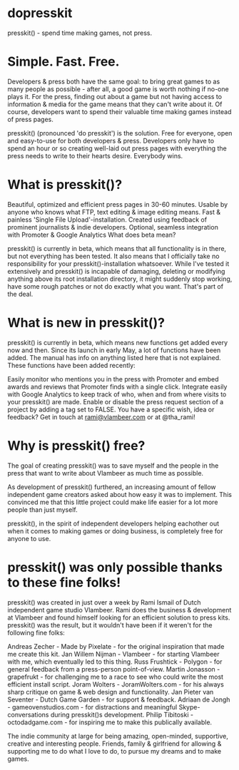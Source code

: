 dopresskit
==========

presskit() - spend time making games, not press.


Simple. Fast. Free.
==========
Developers & press both have the same goal: to bring great games to as many people as possible - after all, a good game is worth nothing if no-one plays it. For the press, finding out about a game but not having access to information & media for the game means that they can't write about it. Of course, developers want to spend their valuable time making games instead of press pages.

presskit() (pronounced 'do presskit') is the solution. Free for everyone, open and easy-to-use for both developers & press. Developers only have to spend an hour or so creating well-laid out press pages with everything the press needs to write to their hearts desire. Everybody wins.


What is presskit()?
==========
Beautiful, optimized and efficient press pages in 30-60 minutes.
Usable by anyone who knows what FTP, text editing & image editing means.
Fast & painless 'Single File Upload'-installation.
Created using feedback of prominent journalists & indie developers.
Optional, seamless integration with Promoter & Google Analytics
What does beta mean?

presskit() is currently in beta, which means that all functionality is in there, but not everything has been tested. It also means that I officially take no responsibility for your presskit()-installation whatsoever. While I've tested it extensively and presskit() is incapable of damaging, deleting or modifying anything above its root installation directory, it might suddenly stop working, have some rough patches or not do exactly what you want. That's part of the deal.


What is new in presskit()?
==========
presskit() is currently in beta, which means new functions get added every now and then. Since its launch in early May, a lot of functions have been added. The manual has info on anything listed here that is not explained. These functions have been added recently:

Easily monitor who mentions you in the press with Promoter and embed awards and reviews that Promoter finds with a single click.
Integrate easily with Google Analytics to keep track of who, when and from where visits to your presskit() are made.
Enable or disable the press request section of a project by adding a <can-request-press-copy> tag set to FALSE.
You have a specific wish, idea or feedback? Get in touch at rami@vlambeer.com or at @tha_rami!


Why is presskit() free?
==========
The goal of creating presskit() was to save myself and the people in the press that want to write about Vlambeer as much time as possible.

As development of presskit() furthered, an increasing amount of fellow independent game creators asked about how easy it was to implement. This convinced me that this little project could make life easier for a lot more people than just myself.

presskit(), in the spirit of independent developers helping eachother out when it comes to making games or doing business, is completely free for anyone to use.


presskit() was only possible thanks to these fine folks!
==========

presskit() was created in just over a week by Rami Ismail of Dutch independent game studio Vlambeer. Rami does the business & development at Vlambeer and found himself looking for an efficient solution to press kits. presskit() was the result, but it wouldn't have been if it weren't for the following fine folks:

Andreas Zecher - Made by Pixelate - for the original inspiration that made me create this kit.
Jan Willem Nijman - Vlambeer - for starting Vlambeer with me, which eventually led to this thing.
Russ Frushtick - Polygon - for general feedback from a press-person point-of-view.
Martin Jonasson - grapefrukt - for challenging me to a race to see who could write the most efficient install script.
Joram Wolters - JoramWolters.com - for his always sharp critique on game & web design and functionality.
Jan Pieter van Seventer - Dutch Game Garden - for support & feedback.
Adriaan de Jongh - gameovenstudios.com - for distractions and meaningful Skype-conversations during presskit()s development.
Philip Tibitoski - octodadgame.com - for inspiring me to make this publically available.

The indie community at large for being amazing, open-minded, supportive, creative and interesting people.
Friends, family & girlfriend for allowing & supporting me to do what I love to do, to pursue my dreams and to make games.
